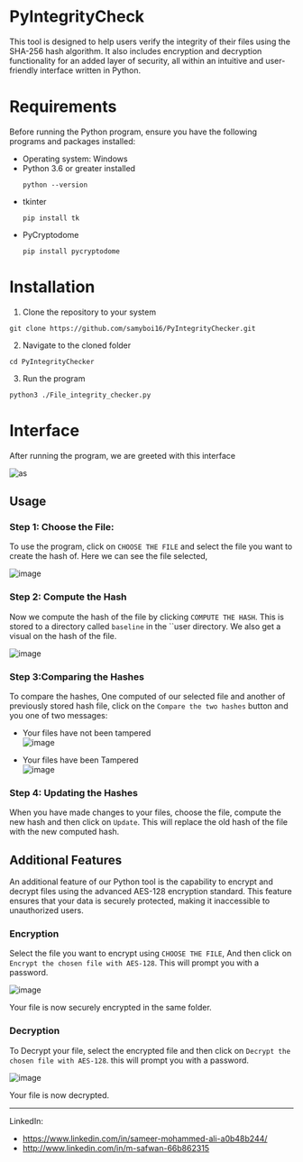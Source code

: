 # PyIntegrityCheck 
This tool is designed to help users verify the integrity of their files using the SHA-256 hash algorithm. It also includes encryption and decryption functionality for an added layer of security, all within an intuitive and user-friendly interface written in Python.

# Requirements
Before running the Python program, ensure you have the following programs and packages installed:
- Operating system: Windows
- Python 3.6 or greater installed
  ```
  python --version
  ```  
- tkinter
  ```
  pip install tk
  ```  
- PyCryptodome
  ```
  pip install pycryptodome
  ```  
# Installation
1. Clone the repository to your system
```
git clone https://github.com/samyboi16/PyIntegrityChecker.git
```
2. Navigate to the cloned folder
```
cd PyIntegrityChecker
```
3. Run the program
```
python3 ./File_integrity_checker.py
```

# Interface
After running the program, we are greeted with this interface

![as](https://github.com/samyboi16/PyIntegrityChecker/assets/95954618/3b691410-9bce-492d-ace4-52a59dfb8bf4)

## Usage
### Step 1: Choose the File:  
To use the program, click on `CHOOSE THE FILE` and select the file you want to create the hash of. Here we can see the file selected,

![image](https://github.com/samyboi16/PyIntegrityChecker/assets/95954618/b4142b66-febe-4d73-993c-5f920af5a0ed)

### Step 2: Compute the Hash  
Now we compute the hash of the file by clicking `COMPUTE THE HASH`. This is stored to a directory called `baseline` in the ``user directory. We also get a visual on the hash of the file.

![image](https://github.com/samyboi16/PyIntegrityChecker/assets/95954618/f4eb9353-d264-4077-93ee-c2dd9412010d)

### Step 3:Comparing the Hashes
To compare the hashes, One computed of our selected file and another of previously stored hash file, click on the `Compare the two hashes` button and you one of two messages:
- Your files have not been tampered  
  ![image](https://github.com/samyboi16/PyIntegrityChecker/assets/95954618/641efee3-86ae-48ba-8f65-679f8241af80)

- Your files have been Tampered  
  ![image](https://github.com/samyboi16/PyIntegrityChecker/assets/95954618/6ee7c9c2-a9ee-45e8-8ed5-a1ff264f1815)
  
### Step 4: Updating the Hashes
When you have made changes to your files, choose the file, compute the new hash and then click on `Update`. This will replace the old hash of the file with the new computed hash.

## Additional Features
An additional feature of our Python tool is the capability to encrypt and decrypt files using the advanced AES-128 encryption standard. This feature ensures that your data is securely protected, making it inaccessible to unauthorized users.

### Encryption
Select the file you want to encrypt using `CHOOSE THE FILE`, And then click on `Encrypt the chosen file with AES-128`. This will prompt you with a password.

  ![image](https://github.com/samyboi16/PyIntegrityChecker/assets/95954618/1449a27e-fb13-478e-a81c-0e2657cbe641)

Your file is now securely encrypted in the same folder.
### Decryption
To Decrypt your file, select the encrypted file and then click on `Decrypt the chosen file with AES-128`. this will prompt you with a password.

![image](https://github.com/samyboi16/PyIntegrityChecker/assets/95954618/6d3ee3b1-af0b-4a59-80ee-32a7a0253e11)

Your file is now decrypted.
**************************************************************

LinkedIn:
- https://www.linkedin.com/in/sameer-mohammed-ali-a0b48b244/
- http://www.linkedin.com/in/m-safwan-66b862315
